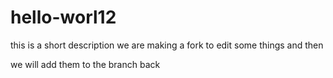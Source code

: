 # hello-worl12
this is a short description 
we are making a fork to edit some things and then 

we will add them to the branch back
